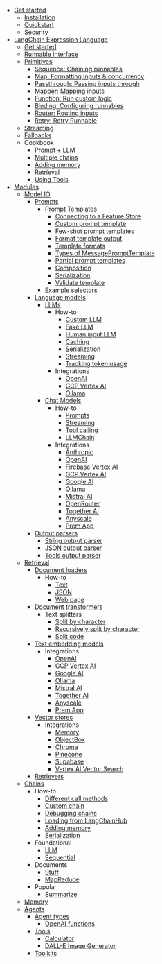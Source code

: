 - [Get started](README.md)
  - [Installation](/get_started/installation.md)
  - [Quickstart](/get_started/quickstart.md)
  - [Security](/get_started/security.md)
- [LangChain Expression Language](/expression_language/expression_language.md)
  - [Get started](/expression_language/get_started.md)
  - [Runnable interface](/expression_language/interface.md)
  - [Primitives](/expression_language/primitives.md)
    - [Sequence: Chaining runnables](/expression_language/primitives/sequence.md)
    - [Map: Formatting inputs & concurrency](/expression_language/primitives/map.md)
    - [Passthrough: Passing inputs through](/expression_language/primitives/passthrough.md)
    - [Mapper: Mapping inputs](/expression_language/primitives/mapper.md)
    - [Function: Run custom logic](/expression_language/primitives/function.md)
    - [Binding: Configuring runnables](/expression_language/primitives/binding.md)
    - [Router: Routing inputs](/expression_language/primitives/router.md)
    - [Retry: Retry Runnable](/expression_language/primitives/retry.md)
  - [Streaming](/expression_language/streaming.md)
  - [Fallbacks](/expression_language/fallbacks.md)
  - Cookbook
    - [Prompt + LLM](/expression_language/cookbook/prompt_llm_parser.md)
    - [Multiple chains](/expression_language/cookbook/multiple_chains.md)
    - [Adding memory](/expression_language/cookbook/adding_memory.md)
    - [Retrieval](/expression_language/cookbook/retrieval.md)
    - [Using Tools](/expression_language/cookbook/tools.md)
- [Modules](/modules/modules.md)
  - [Model IO](/modules/model_io/model_io.md)
    - [Prompts](/modules/model_io/prompts/prompts.md)
      - [Prompt Templates](/modules/model_io/prompts/prompt_templates/prompt_templates.md)
        - [Connecting to a Feature Store](/modules/model_io/prompts/prompt_templates/connecting_to_a_feature_store.md)
        - [Custom prompt template](/modules/model_io/prompts/prompt_templates/custom_prompt_template.md)
        - [Few-shot prompt templates](/modules/model_io/prompts/prompt_templates/few_shot_examples.md)
        - [Format template output](/modules/model_io/prompts/prompt_templates/format_output.md)
        - [Template formats](/modules/model_io/prompts/prompt_templates/formats.md)
        - [Types of MessagePromptTemplate](/modules/model_io/prompts/prompt_templates/msg_prompt_templates.md)
        - [Partial prompt templates](/modules/model_io/prompts/prompt_templates/partial.md)
        - [Composition](/modules/model_io/prompts/prompt_templates/prompt_composition.md)
        - [Serialization](/modules/model_io/prompts/prompt_templates/prompt_serialization.md)
        - [Validate template](/modules/model_io/prompts/prompt_templates/validate.md)
      - [Example selectors](/modules/model_io/prompts/example_selectors/example_selectors.md)
    - [Language models](/modules/model_io/models/models.md)
      - [LLMs](/modules/model_io/models/llms/llms.md)
        - How-to
          - [Custom LLM](/modules/model_io/models/llms/how_to/custom_llm.md)
          - [Fake LLM](/modules/model_io/models/llms/how_to/fake_llm.md)
          - [Human input LLM](/modules/model_io/models/llms/how_to/human_input_llm.md)
          - [Caching](/modules/model_io/models/llms/how_to/llm_caching.md)
          - [Serialization](/modules/model_io/models/llms/how_to/llm_serialization.md)
          - [Streaming](/modules/model_io/models/llms/how_to/llm_streaming.md)
          - [Tracking token usage](/modules/model_io/models/llms/how_to/token_usage_tracking.md)
        - Integrations
          - [OpenAI](/modules/model_io/models/llms/integrations/openai.md)
          - [GCP Vertex AI](/modules/model_io/models/llms/integrations/gcp_vertex_ai.md)
          - [Ollama](/modules/model_io/models/llms/integrations/ollama.md)
      - [Chat Models](/modules/model_io/models/chat_models/chat_models.md)
        - How-to
          - [Prompts](/modules/model_io/models/chat_models/how_to/prompts.md)
          - [Streaming](/modules/model_io/models/chat_models/how_to/streaming.md)
          - [Tool calling](/modules/model_io/models/chat_models/how_to/tools.md)
          - [LLMChain](/modules/model_io/models/chat_models/how_to/llm_chain.md)
        - Integrations
          - [Anthropic](/modules/model_io/models/chat_models/integrations/anthropic.md) 
          - [OpenAI](/modules/model_io/models/chat_models/integrations/openai.md)
          - [Firebase Vertex AI](/modules/model_io/models/chat_models/integrations/firebase_vertex_ai.md)
          - [GCP Vertex AI](/modules/model_io/models/chat_models/integrations/gcp_vertex_ai.md)
          - [Google AI](/modules/model_io/models/chat_models/integrations/googleai.md)
          - [Ollama](/modules/model_io/models/chat_models/integrations/ollama.md)
          - [Mistral AI](/modules/model_io/models/chat_models/integrations/mistralai.md)
          - [OpenRouter](/modules/model_io/models/chat_models/integrations/open_router.md)
          - [Together AI](/modules/model_io/models/chat_models/integrations/together_ai.md)
          - [Anyscale](/modules/model_io/models/chat_models/integrations/anyscale.md)
          - [Prem App](/modules/model_io/models/chat_models/integrations/prem.md)
    - [Output parsers](/modules/model_io/output_parsers/output_parsers.md)
      - [String output parser](/modules/model_io/output_parsers/string.md)
      - [JSON output parser](/modules/model_io/output_parsers/json.md)
      - [Tools output parser](/modules/model_io/output_parsers/tools.md)
  - [Retrieval](/modules/retrieval/retrieval.md)
    - [Document loaders](/modules/retrieval/document_loaders/document_loaders.md)
      - How-to
        - [Text](/modules/retrieval/document_loaders/how_to/text.md)
        - [JSON](/modules/retrieval/document_loaders/how_to/json.md)
        - [Web page](/modules/retrieval/document_loaders/how_to/web.md)
    - [Document transformers](/modules/retrieval/document_transformers/document_transformers.md)
      - Text splitters
        - [Split by character](/modules/retrieval/document_transformers/text_splitters/character_text_splitter.md)
        - [Recursively split by character](/modules/retrieval/document_transformers/text_splitters/recursive_character_text_splitter.md)
        - [Split code](/modules/retrieval/document_transformers/text_splitters/code_text_splitter.md)
    - [Text embedding models](/modules/retrieval/text_embedding/text_embedding.md)
      - Integrations
        - [OpenAI](/modules/retrieval/text_embedding/integrations/openai.md)
        - [GCP Vertex AI](/modules/retrieval/text_embedding/integrations/gcp_vertex_ai.md)
        - [Google AI](/modules/retrieval/text_embedding/integrations/google_ai.md)
        - [Ollama](/modules/retrieval/text_embedding/integrations/ollama.md)
        - [Mistral AI](/modules/retrieval/text_embedding/integrations/mistralai.md)
        - [Together AI](/modules/retrieval/text_embedding/integrations/together_ai.md)
        - [Anyscale](/modules/retrieval/text_embedding/integrations/anyscale.md)
        - [Prem App](/modules/retrieval/text_embedding/integrations/prem.md)
    - [Vector stores](/modules/retrieval/vector_stores/vector_stores.md)
      - Integrations
        - [Memory](/modules/retrieval/vector_stores/integrations/memory.md)
        - [ObjectBox](/modules/retrieval/vector_stores/integrations/objectbox.md)
        - [Chroma](/modules/retrieval/vector_stores/integrations/chroma.md)
        - [Pinecone](/modules/retrieval/vector_stores/integrations/pinecone.md)
        - [Supabase](/modules/retrieval/vector_stores/integrations/supabase.md)
        - [Vertex AI Vector Search](/modules/retrieval/vector_stores/integrations/vertex_ai.md)
    - [Retrievers](/modules/retrieval/retrievers/retrievers.md)
  - [Chains](/modules/chains/chains.md)
    - How-to
      - [Different call methods](/modules/chains/how_to/call_methods.md)
      - [Custom chain](/modules/chains/how_to/custom_chain.md)
      - [Debugging chains](/modules/chains/how_to/debugging.md)
      - [Loading from LangChainHub](/modules/chains/how_to/from_hub.md)
      - [Adding memory](/modules/chains/how_to/memory.md)
      - [Serialization](/modules/chains/how_to/serialization.md)
    - Foundational
      - [LLM](/modules/chains/foundational/llm.md)
      - [Sequential](/modules/chains/foundational/sequential.md)
    - Documents
      - [Stuff](/modules/chains/documents/stuff.md) 
      - [MapReduce](/modules/chains/documents/map_reduce.md)
    - Popular
      - [Summarize](/modules/chains/popular/summarize.md)
  - [Memory](/modules/memory/memory.md)
  - [Agents](/modules/agents/agents.md)
    - [Agent types](/modules/agents/agent_types/agent_types.md)
      - [OpenAI functions](/modules/agents/agent_types/openai_tools_agent.md)
    - [Tools](/modules/agents/tools/tools.md)
      - [Calculator](/modules/agents/tools/calculator.md)
      - [DALL-E Image Generator](/modules/agents/tools/openai_dall_e.md)
    - [Toolkits](/modules/agents/toolkits/toolkits.md)
